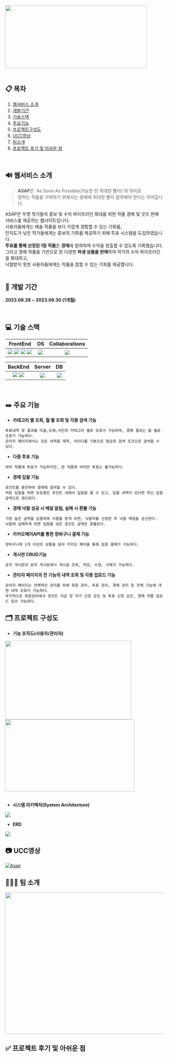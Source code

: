 　　　　　　　　　　　
<img src="./README.assets/Logo.png" width="450" height="200"/>
&nbsp;&nbsp;&nbsp;&nbsp;&nbsp;&nbsp;&nbsp;
</br>
</br>

## 📋 목차
1. [웹서비스 소개](https://github.com/sovus3/asapBackUp#-%EC%9B%B9%EC%84%9C%EB%B9%84%EC%8A%A4-%EC%86%8C%EA%B0%9C)
4. [개발기간](https://github.com/sovus3/asapBackUp#-%EA%B0%9C%EB%B0%9C-%EA%B8%B0%EA%B0%84)
5. [기술스택](https://github.com/sovus3/asapBackUp#-%EA%B8%B0%EC%88%A0-%EC%8A%A4%ED%83%9D)
6. [주요기능](https://github.com/sovus3/asapBackUp#%EF%B8%8F-%EC%A3%BC%EC%9A%94-%EA%B8%B0%EB%8A%A5)
7. [프로젝트구성도](https://github.com/sovus3/asapBackUp#%EF%B8%8F-%ED%94%84%EB%A1%9C%EC%A0%9D%ED%8A%B8-%EA%B5%AC%EC%84%B1%EB%8F%84)
8. [UCC영상](https://github.com/sovus3/asapBackUp#-ucc%EC%98%81%EC%83%81)
9. [팀소개](https://github.com/sovus3/asapBackUp#-%ED%8C%80-%EC%86%8C%EA%B0%9C)
10. [프로젝트 후기 및 아쉬운 점](https://github.com/sovus3/asapBackUp#-%ED%94%84%EB%A1%9C%EC%A0%9D%ED%8A%B8-%ED%9B%84%EA%B8%B0-%EB%B0%8F-%EC%95%84%EC%89%AC%EC%9A%B4-%EC%A0%90)
<br/>

## 🔊 웹서비스 소개
> **ASAP**은 'As Soon As Possible(가능한 한 최대한 빨리)'의 의미로<br/>
> 원하는 작품을 구매하기 위해서는 경매에 최대한 빨리 참여해야 한다는 의미입니다.

ASAP은 무명 작가들의 홍보 및 수익 파이프라인 확대를 위한 작품 경매 및 굿즈 판매 서비스를 제공하는 웹사이트입니다.<br/>
사용자들에게는 예술 작품을 보다 가깝게 경험할 수 있는 기회를,<br/>인지도가 낮은 작가들에게는 홍보의 기회를 제공하기 위해 투표 시스템을 도입하였습니다.  <br/>
**투표를 통해 선정된 1등 작품**은 **경매**에 참여하여 수익을 창출할 수 있도록 기획했습니다. <br/>
그리고 경매 작품을 기반으로 한 다양한 **파생 상품을 판매**하여 작가의 수익 파이프라인을 확대하고, <br/>낙찰받지 못한 사용자들에게는 작품을 접할 수 있는 기회를 제공합니다.<br/>
<br/>

## 📆 개발 기간
**2023.08.28 ~ 2023.09.30 (1개월)**

<br/>

## 💻 기술 스택
|FrontEnd|OS|Collaborations|
|:------:|:---:|:---:|
|<img src="https://img.shields.io/badge/javascript-F7DF1E.svg?style=for-the-badge&logo=javascript&logoColor=white">&nbsp;<img src="https://img.shields.io/badge/jquery-0769AD.svg?style=for-the-badge&logo=jquery&logoColor=white">&nbsp;<img src ="https://img.shields.io/badge/HTML5-E34F26.svg?&style=for-the-badge&logo=HTML5&logoColor=white"/> <img src ="https://img.shields.io/badge/CSS3-1572B6.svg?&style=for-the-badge&logo=CSS3&logoColor=white"/>|<img src="https://img.shields.io/badge/windows 11-0078D4?style=for-the-badge&logo=windows 11&logoColor=white">|<img src="https://img.shields.io/badge/git-F05032?style=for-the-badge&logo=git&logoColor=white">|

|BackEnd|Server|DB|
|:------:|:---:|:---:|
|<img src="https://img.shields.io/badge/Java-007396?style=for-the-badge&logo=OpenJDK&logoColor=white"/>&nbsp;<img src="https://img.shields.io/badge/Spring-6DB33F.svg?style=for-the-badge&logo=Spring&logoColor=white">|<img src="https://img.shields.io/badge/apachetomcat-F8DC75.svg?style=for-the-badge&logo=apachetomcat&logoColor=white">|<img src="https://img.shields.io/badge/Oracle-F80000.svg?style=for-the-badge&logo=Oracle&logoColor=white">|

<br/>

## ✒️ 주요 기능
- **카테고리 별 조회, 월 별 조회 및 각종 검색 기능**<br/>
```
투표내역 및 결과를 미술,도예,사진의 카테고리 별로 조회가 가능하며, 경매 결과는 월 별로 조회가 가능하다.
관리자 페이지에서는 모든 내역을 제목, 아이디를 기본으로 필요한 검색 조건으로 검색할 수 있다.
```
- **다중 투표 기능**<br/>
```
여러 작품에 투표가 가능하지만, 한 작품에 여러번 투표는 불가능하다.
```
- **경매 입찰 기능**<br/>
```
포인트를 충전하여 경매에 참여할 수 있다.
처음 입찰을 하면 보유중인 포인트 내에서 입찰을 할 수 있고, 입찰 내역이 있다면 최신 입찰 금액으로 갱신된다.
```
- **경매 낙찰 성공 시 메일 알림, 실패 시 환불 기능**<br/>
```
가장 높은 금액을 입찰하여 낙찰을 받게 되면, 낙찰자를 선정한 후 낙찰 메일을 송신한다.
낙찰에 실패하게 되면 입찰을 넣은 포인트 금액은 환불된다.
```
- **카카오페이API를 통한 장바구니 결제 기능**<br/>
```
장바구니에 1개 이상의 상품을 담아 카카오 페이를 통해 일괄 결제가 가능하다.
```
- **게시판 CRUD기능**<br/>
```
공지 게시판과 문의 게시판에서 게시글 조회, 작성, 수정, 삭제가 가능하다.
```
- **관리자 페이지의 전 기능의 내역 조회 및 각종 업로드 기능**<br/>
```
관리자 페이지는 전체적인 관리를 위해 회원 관리, 투표 관리, 경매 관리 등 전체 기능에 대한 내역 조회가 가능하다.
부가적으로 회원관리에서 포인트 지급 및 작가 신청 승인 및 투표 신청 승인, 경매 작품 업로드 등이 가능하다.
```

## 🗂️ 프로젝트 구성도
- **기능 조직도(사용자/관리자)**<br/>
<img src="./README.assets/foChart(user).png" width="400" height="250">
<img src="./README.assets/foChart(admin).png" width="410" height="230"><br/><br/>

- **시스템 아키텍처(System Architecture)**
<img src="./README.assets/SystemArchitecture.png">

- **ERD**<br/>
<img src="./README.assets/ERD.png">

## 📷 UCC영상
[![Asap](https://github.com/sovus3/asapBackUp/assets/131745663/947f792f-6f9a-4f09-9d74-92683624d8e0)](https://youtu.be/uaQWlsQ-05g)

## 👩‍👧‍👦 팀 소개
<img src="./README.assets/TeamIntro.png" width="800" height="450">

## ✅ 프로젝트 후기 및 아쉬운 점

